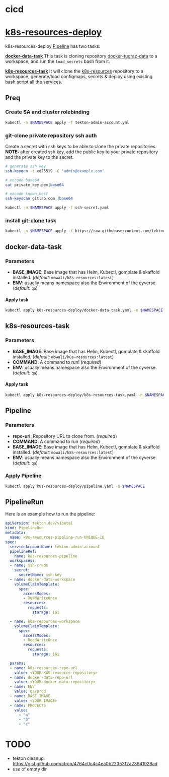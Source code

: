 # cicd

# [k8s-resources-deploy](k8s-resources-deploy/) 
k8s-resources-deploy [Pipeline](k8s-resources-deploy/pipeline.yaml) has two tasks:

**[docker-data-task](k8s-resources-deploy/docker-data-task.yaml)** This task is cloning repository [docker-tugraz-data]() to a workspace, and run the `load_secrets` bash from it.

**[k8s-resources-task](k8s-resources-deploy/k8s-resources-task.yaml)** It will clone  the [k8s-resources]() repository to a workspace, generate/load configmaps, secrets & deploy using existing bash script all the services.


## Preq
### Create SA and cluster rolebinding 

```bash
kubectl -n $NAMESPACE apply -f tekton-admin-account.yml
```

### git-clone private repository ssh auth
Create a secret with ssh keys to be able to clone the private repositories.
**NOTE:** after created ssh key, add the public key to your private repository and the private key to the secret.

```bash
# generate ssh key
ssh-keygen -t ed25519 -C "admin@example.com"

# encode base64
cat private_key.pem|base64

# encode known_host
ssh-keyscan gitlab.com |base64

kubectl -n $NAMESPACE apply -f ssh-secret.yaml
```

### install [git-clone](https://hub.tekton.dev/tekton/task/git-clone) task

```bash
kubectl -n $NAMESPACE apply -f https://raw.githubusercontent.com/tektoncd/catalog/main/task/git-clone/0.9/git-clone.yaml
```

## docker-data-task

### Parameters

* **BASE_IMAGE**: Base image that has Helm, Kubectl, gomplate & skaffold installed. (_default:_ `mbwali/k8s-resources:latest`)
* **ENV**: usually means namespace also the Environment of the cyverse. (_default:_ `qa`)



#### Apply task

```bash
kubectl apply k8s-resources-deploy/docker-data-task.yaml -n $NAMESPACE
```

## k8s-resources-task

### Parameters

* **BASE_IMAGE**: Base image that has Helm, Kubectl, gomplate & skaffold installed. (_default:_ `mbwali/k8s-resources:latest`)
* **COMMAND**: A command to run! (_required_)
* **ENV**: usually means namespace also the Environment of the cyverse. (_default:_ `qa`)


#### Apply task

```bash
kubectl apply k8s-resources-deploy/k8s-resources-task.yaml -n $NAMESPACE
```


## Pipeline

### Parameters

* **repo-url**: Repository URL to clone from. (_required_)
* **COMMAND**: A command to run (_required_)
* **BASE_IMAGE**: Base image that has Helm, Kubectl, gomplate & skaffold installed. (_default:_ `mbwali/k8s-resources:latest`)
* **ENV**: usually means namespace also the Environment of the cyverse. (_default:_ `qa`)

### Apply Pipeline

```bash
kubectl apply k8s-resources-deploy/pipeline.yaml -n $NAMESPACE
```

## PipelineRun

Here is an example how to run the pipeline:
```yaml
apiVersion: tekton.dev/v1beta1
kind: PipelineRun
metadata:
  name: k8s-resources-pipeline-run-UNIQUE-ID
spec:
  serviceAccountName: tekton-admin-account
  pipelineRef:
    name: k8s-resources-pipeline
  workspaces:
  - name: ssh-creds
    secret:
      secretName: ssh-key
  - name: docker-data-workspace
    volumeClaimTemplate:
      spec:
        accessModes:
        - ReadWriteOnce
        resources:
          requests:
            storage: 1Gi

  - name: k8s-resources-workspace
    volumeClaimTemplate:
      spec:
        accessModes:
        - ReadWriteOnce
        resources:
          requests:
            storage: 1Gi

  params:
  - name: k8s-resources-repo-url
    value: <YOUR-K8S-resource-repository>
  - name: docker-data-repo-url
    value: <YOUR-docker-data-repository>
  - name: ENV
    value: qa/prod
  - name: BASE_IMAGE
    value: <YOUR IMAGE>
  - name: PROJECTS
    value:
      - "a"
      - "b"
      - "c"
```

# TODO

* tekton cleanup: https://gist.github.com/ctron/4764c0c4c4ea0b22353f2a23941928ad
* use of empty dir